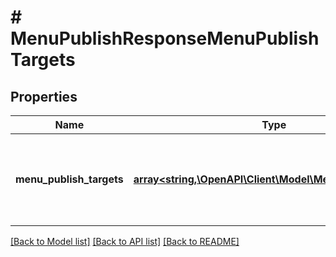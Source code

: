 # # MenuPublishResponseMenuPublishTargets

## Properties

Name | Type | Description | Notes
------------ | ------------- | ------------- | -------------
**menu_publish_targets** | [**array<string,\OpenAPI\Client\Model\MenuPublishTarget>**](MenuPublishTarget.md) | Map of MenuPublishTarget names to their targets. The target can only be published to if the status is READY. | [optional]

[[Back to Model list]](../../README.md#models) [[Back to API list]](../../README.md#endpoints) [[Back to README]](../../README.md)
